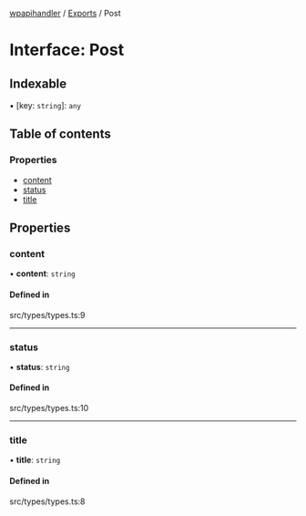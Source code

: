 [wpapihandler](../README.md) / [Exports](../modules.md) / Post

# Interface: Post

## Indexable

▪ [key: `string`]: `any`

## Table of contents

### Properties

- [content](Post.md#content)
- [status](Post.md#status)
- [title](Post.md#title)

## Properties

### content

• **content**: `string`

#### Defined in

src/types/types.ts:9

___

### status

• **status**: `string`

#### Defined in

src/types/types.ts:10

___

### title

• **title**: `string`

#### Defined in

src/types/types.ts:8
